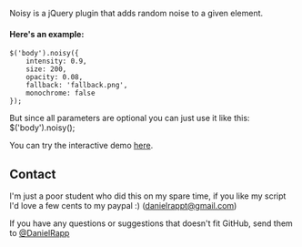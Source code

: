 Noisy is a jQuery plugin that adds random noise to a given element.

#### Here's an example:
    $('body').noisy({
        intensity: 0.9, 
        size: 200, 
        opacity: 0.08,
        fallback: 'fallback.png',
        monochrome: false
    });

But since all parameters are optional you can just use it like this:
    $('body').noisy();

You can try the interactive demo [here](http://rappdaniel.com/other/noisy-sample/).

Contact
----
I'm just a poor student who did this on my spare time, if you like my script I'd love a few cents to my paypal :) (danielrappt@gmail.com)


If you have any questions or suggestions that doesn't fit GitHub, send them to [@DanielRapp](http://twitter.com/DanielRapp)